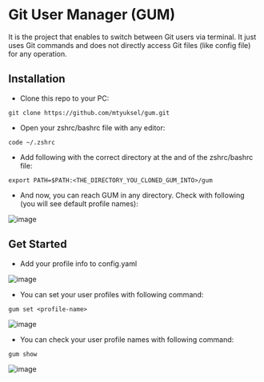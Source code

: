 # Git User Manager (GUM)

It is the project that enables to switch between Git users via terminal. It just uses Git commands and does not directly access Git files (like config file) for any operation.

## Installation

- Clone this repo to your PC:

```git
git clone https://github.com/mtyuksel/gum.git
```

- Open your zshrc/bashrc file with any editor:

```
code ~/.zshrc
```

- Add following with the correct directory at the and of the zshrc/bashrc file:
```
export PATH=$PATH:<THE_DIRECTORY_YOU_CLONED_GUM_INTO>/gum
```

- And now, you can reach GUM in any directory. Check with following (you will see default profile names):

![image](https://user-images.githubusercontent.com/60136172/153279599-cf39838b-8bcb-446c-914f-6613cf7c17b8.png)

## Get Started

- Add your profile info to config.yaml

![image](https://user-images.githubusercontent.com/60136172/153280373-8fe5bb4d-4071-4cf5-925f-d462824531b9.png)

- You can set your user profiles with following command:
```
gum set <profile-name>
```
![image](https://user-images.githubusercontent.com/60136172/153279918-46d21fa6-2482-4b89-a003-6e16dbf4f8fa.png)

- You can check your user profile names with following command:
```
gum show
```
![image](https://user-images.githubusercontent.com/60136172/153279599-cf39838b-8bcb-446c-914f-6613cf7c17b8.png)

